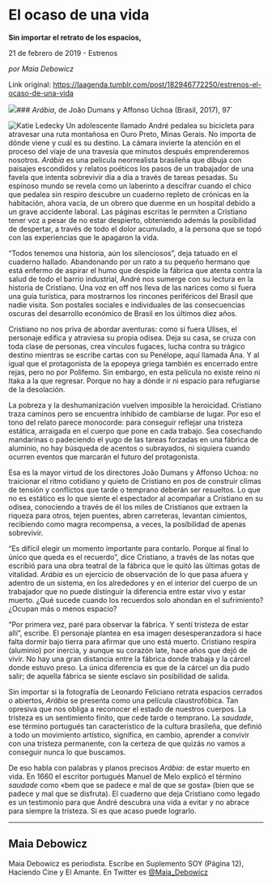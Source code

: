 # El ocaso de una vida

**Sin importar el retrato de los espacios,**

21 de febrero de 2019 - Estrenos

_por Maia Debowicz_

Link original: https://laagenda.tumblr.com/post/182946772250/estrenos-el-ocaso-de-una-vida

![](https://64.media.tumblr.com/f890db8c0697a1eb40aa5c73d3b00704/65488cf8ed10dce6-f4/s500x750/b0da6c44843376f682e1a9e1120a5bdbb1e11d34.jpg)### *Arábia*, de João Dumans y Affonso Uchoa (Brasil, 2017), 97´

![Katie Ledecky](https://64.media.tumblr.com/a106297e7815adc42edb4e552a3b4c9a/65488cf8ed10dce6-78/s400x600/f557484381bc6ea4d91f955c088467373e6484c8.png)
Un adolescente llamado André pedalea su bicicleta para atravesar una ruta montañosa en Ouro Preto, Minas Gerais. No importa de dónde viene y cuál es su destino. La cámara invierte la atención en el proceso del viaje de una travesía que minutos después emprenderemos nosotros. *Arábia* es una película neorrealista brasileña que dibuja con paisajes escondidos y relatos poéticos los pasos de un trabajador de una favela que intenta sobrevivir día a día a través de tareas pesadas. Su espinoso mundo se revela como un laberinto a descifrar cuando el chico que pedalea sin respiro descubre un cuaderno repleto de crónicas en la habitación, ahora vacía, de un obrero que duerme en un hospital debido a un grave accidente laboral. Las páginas escritas le permiten a Cristiano tener voz a pesar de no estar despierto, obteniendo además la posibilidad de despertar, a través de todo el dolor acumulado, a la persona que se topó con las experiencias que le apagaron la vida. 

“Todos tenemos una historia, aún los silenciosos”, deja tatuado en el cuaderno hallado. Abandonando por un rato a su pequeño hermano que está enfermo de aspirar el humo que despide la fábrica que atenta contra la salud de todo el barrio industrial, André nos sumerge con su lectura en la historia de Cristiano. Una voz en off nos lleva de las narices como si fuera una guía turística, para mostrarnos los rincones periféricos del Brasil que nadie visita. Son postales sociales e individuales de las consecuencias oscuras del desarrollo económico de Brasil en los últimos diez años. 


Cristiano no nos priva de abordar aventuras: como si fuera Ulises, el personaje edifica y atraviesa su propia odisea. Deja su casa, se cruza con toda clase de personas, crea vínculos fugaces, lucha contra su trágico destino mientras se escribe cartas con su Penélope, aquí llamada Ana. Y al igual que el protagonista de la epopeya griega también es encerrado entre rejas, pero no por Polifemo. Sin embargo, en esta película no existe reino ni Itaka a la que regresar. Porque no hay a dónde ir ni espacio para refugiarse de la desolación. 

La pobreza y la deshumanización vuelven imposible la heroicidad. Cristiano traza caminos pero se encuentra inhibido de cambiarse de lugar. Por eso el tono del relato parece monocorde: para conseguir reflejar una tristeza estática, arraigada en el cuerpo que pone en cada trabajo. Sea cosechando mandarinas o padeciendo el yugo de las tareas forzadas en una fábrica de aluminio, no hay búsqueda de acentos o subrayados, ni siquiera cuando ocurren eventos que marcarán el futuro del protagonista. 

Esa es la mayor virtud de los directores João Dumans y Affonso Uchoa: no traicionar el ritmo cotidiano y quieto de Cristiano en pos de construir climas de tensión y conflictos que tarde o temprano deberán ser resueltos. Lo que no es estático es lo que siente el espectador al acompañar a Cristiano en su odisea, conociendo a través de él los miles de Cristianos que extraen la riqueza para otros, tejen puentes, abren carreteras, levantan cimientos, recibiendo como magra recompensa, a veces, la posibilidad de apenas sobrevivir.

“Es difícil elegir un momento importante para contarlo. Porque al final lo único que queda es el recuerdo”, dice Cristiano, a través de las notas que escribió para una obra teatral de la fábrica que le quitó las últimas gotas de vitalidad. *Arábia* es un ejercicio de observación de lo que pasa afuera y adentro de un sistema, en los alrededores y en el interior del cuerpo de un trabajador que no puede distinguir la diferencia entre estar vivo y estar muerto. ¿Qué sucede cuando los recuerdos solo ahondan en el sufrimiento? ¿Ocupan más o menos espacio? 

“Por primera vez, paré para observar la fábrica. Y sentí tristeza de estar allí”, escribe. El personaje plantea en esa imagen desesperanzadora si hace falta dormir bajo tierra para afirmar que uno está muerto. Cristiano respira (aluminio) por inercia, y aunque su corazón late, hace años que dejó de vivir. No hay una gran distancia entre la fábrica donde trabaja y la cárcel donde estuvo preso. La única diferencia es que de la cárcel un día pudo salir; de aquella fábrica se siente esclavo sin posibilidad de salida. 

Sin importar si la fotografía de Leonardo Feliciano retrata espacios cerrados o abiertos, *Arábia* se presenta como una película claustrofóbica. Tan opresiva que nos obliga a reconocer el estado de nuestros cuerpos. La tristeza es un sentimiento finito, que cede tarde o temprano. La *saudade*, ese término portugués tan característico de la cultura brasileña, que definió a todo un movimiento artístico, significa, en cambio, aprender a convivir con una tristeza permanente, con la certeza de que quizás no vamos a conseguir nunca lo que buscamos. 

De eso habla con palabras y planos precisos *Arábia*: de estar muerto en vida. En 1660 el escritor portugués Manuel de Melo explicó el término *saudade* como «bem que se padece e mal de que se gosta» (bien que se padece y mal que se disfruta). El cuaderno que deja Cristiano como legado es un testimonio para que André descubra una vida a evitar y no abrace para siempre la tristeza. Si es que acaso puede lograrlo.

  




---

 Maia Debowicz
--------------

 Maia Debowicz es periodista. Escribe en Suplemento SOY (Página 12), Haciendo Cine y El Amante. En Twitter es [@Maia\_Debowicz](https://twitter.com/Maia_Debowicz?lang=es%E2%80%9D%20%20target=) 

